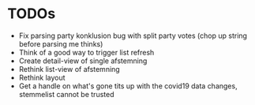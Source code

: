 # TODOs

- Fix parsing party konklusion bug with split party votes (chop up string before parsing me thinks)
- Think of a good way to trigger list refresh
- Create detail-view of single afstemning
- Rethink list-view of afstemning
- Rethink layout
- Get a handle on what's gone tits up with the covid19 data changes, stemmelist cannot be trusted
  